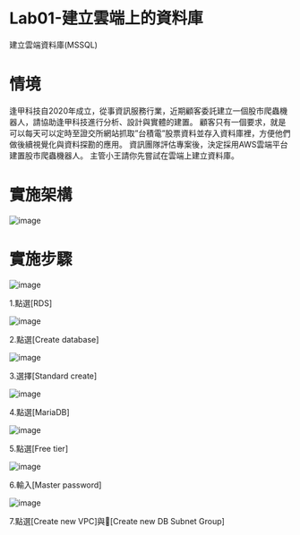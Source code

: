 #  Lab01-建立雲端上的資料庫

建立雲端資料庫(MSSQL)


# 情境

逢甲科技自2020年成立，從事資訊服務行業，近期顧客委託建立一個股市爬蟲機器人，請協助逢甲科技進行分析、設計與實體的建置。
顧客只有一個要求，就是可以每天可以定時至證交所網站抓取”台積電”股票資料並存入資料庫裡，方便他們做後續視覺化與資料探勘的應用。
資訊團隊評估專案後，決定採用AWS雲端平台建置股市爬蟲機器人。
主管小王請你先嘗試在雲端上建立資料庫。

# 實施架構

![image](https://user-images.githubusercontent.com/103306835/163801264-6e21b6ee-5fd6-4d29-9299-ce325e50b463.png)


# 實施步驟

![image](https://user-images.githubusercontent.com/103306835/163802973-d8e2b636-f525-43f6-92cd-ffab8469f31b.png)

1.點選[RDS]

![image](https://user-images.githubusercontent.com/103306835/163803017-e1549f7c-5797-45a9-b95b-9d983d68f74a.png)

2.點選[Create database]

![image](https://user-images.githubusercontent.com/103306835/163803047-09733678-90da-4267-9647-d5de43f809f9.png)

3.選擇[Standard create]

![image](https://user-images.githubusercontent.com/103306835/163803092-e27c6bfd-f82f-484a-a42d-922539a348a4.png)

4.點選[MariaDB]

![image](https://user-images.githubusercontent.com/103306835/163803434-ecadcb9d-c670-48d4-aa4d-84ad7764bda5.png)

5.點選[Free tier]

![image](https://user-images.githubusercontent.com/103306835/163803458-9381f738-449e-40a4-a33f-8ada024320c9.png)

6.輸入[Master password]

![image](https://user-images.githubusercontent.com/103306835/163803490-85aa8c9e-91ef-4e07-8c36-093c38a77057.png)

7.點選[Create new VPC]與[Create new DB Subnet Group]
